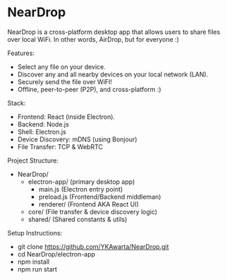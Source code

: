 # NearDrop

NearDrop is a cross-platform desktop app that allows users to share files over local WiFi. In other words, AirDrop, but for everyone :)

Features:

- Select any file on your device.
- Discover any and all nearby devices on your local network (LAN).
- Securely send the file over WiFI!
- Offline, peer-to-peer (P2P), and cross-platform :)

Stack:

- Frontend: React (inside Electron).
- Backend: Node.js
- Shell: Electron.js
- Device Discovery: mDNS (using Bonjour)
- File Transfer: TCP & WebRTC

Project Structure:

- NearDrop/
  - electron-app/ (primary desktop app)
    - main.js (Electron entry point)
    - preload.js (Frontend/Backend middleman)
    - renderer/ (Frontend AKA React UI)
  - core/ (File transfer & device discovery logic)
  - shared/ (Shared constants & utils)

Setup Instructions:

- git clone https://github.com/YKAwarta/NearDrop.git
- cd NearDrop/electron-app
- npm install
- npm run start
